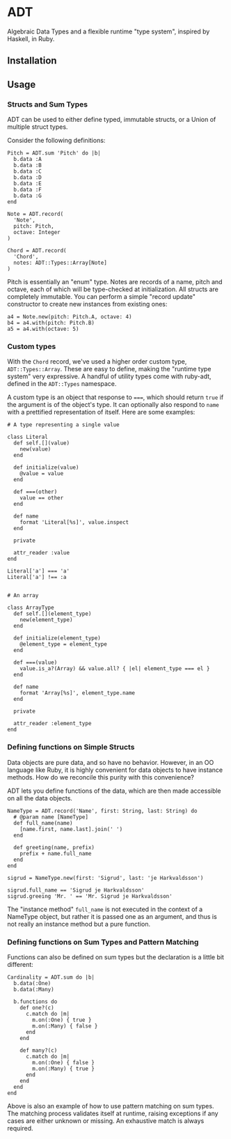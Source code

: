 # ADT

Algebraic Data Types and a flexible runtime "type system", inspired by Haskell,
in Ruby.

## Installation

## Usage

### Structs and Sum Types

ADT can be used to either define typed, immutable structs, or a Union of
multiple struct types.

Consider the following definitions:

```
Pitch = ADT.sum 'Pitch' do |b|
  b.data :A
  b.data :B
  b.data :C
  b.data :D
  b.data :E
  b.data :F
  b.data :G
end

Note = ADT.record(
  'Note',
  pitch: Pitch,
  octave: Integer
)

Chord = ADT.record(
  'Chord',
  notes: ADT::Types::Array[Note]
)

```

Pitch is essentially an "enum" type. Notes are records of a name, pitch and
octave, each of which will be type-checked at initialization. All structs are
completely immutable. You can perform a simple "record update" constructor to
create new instances from existing ones:

```
a4 = Note.new(pitch: Pitch.A, octave: 4)
b4 = a4.with(pitch: Pitch.B)
a5 = a4.with(octave: 5)
```


### Custom types

With the `Chord` record, we've used a higher order custom type,
`ADT::Types::Array`. These are easy to define, making the "runtime type system"
very expressive. A handful of utility types come with ruby-adt, defined in the
`ADT::Types` namespace.

A custom type is an object that response to `===`, which should return `true` if
the argument is of the object's type. It can optionally also respond to `name`
with a prettified representation of itself. Here are some examples:

```
# A type representing a single value

class Literal
  def self.[](value)
    new(value)
  end

  def initialize(value)
    @value = value
  end

  def ===(other)
    value == other
  end

  def name
    format 'Literal[%s]', value.inspect
  end

  private

  attr_reader :value
end

Literal['a'] === 'a'
Literal['a'] !== :a


# An array

class ArrayType
  def self.[](element_type)
    new(element_type)
  end

  def initialize(element_type)
    @element_type = element_type
  end

  def ===(value)
    value.is_a?(Array) && value.all? { |el| element_type === el }
  end

  def name
    format 'Array[%s]', element_type.name
  end

  private

  attr_reader :element_type
end

```


### Defining functions on Simple Structs

Data objects are pure data, and so have no behavior. However, in an OO language
like Ruby, it is highly convenient for data objects to have instance methods.
How do we reconcile this purity with this convenience?

ADT lets you define functions of the data, which are then made accessible on all
the data objects.

```
NameType = ADT.record('Name', first: String, last: String) do
  # @param name [NameType]
  def full_name(name)
    [name.first, name.last].join(' ')
  end

  def greeting(name, prefix)
    prefix + name.full_name
  end
end

sigrud = NameType.new(first: 'Sigrud', last: 'je Harkvaldsson')

sigrud.full_name == 'Sigrud je Harkvaldsson'
sigrud.greeing 'Mr. ' == 'Mr. Sigrud je Harkvaldsson'
```

The "instance method" `full_name` is not executed in the context of a NameType
object, but rather it is passed one as an argument, and thus is not really an
instance method but a pure function.

### Defining functions on Sum Types and Pattern Matching

Functions can also be defined on sum types but the declaration is a little bit
different:

```
Cardinality = ADT.sum do |b|
  b.data(:One)
  b.data(:Many)

  b.functions do
    def one?(c)
      c.match do |m|
        m.on(:One) { true }
        m.on(:Many) { false }
      end
    end

    def many?(c)
      c.match do |m|
        m.on(:One) { false }
        m.on(:Many) { true }
      end
    end
  end
end

```

Above is also an example of how to use pattern matching on sum types. The
matching process validates itself at runtime, raising exceptions if any cases
are either unknown or missing. An exhaustive match is always required.

